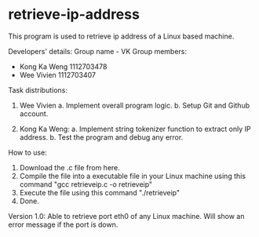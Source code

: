 # retrieve-ip-address
This program is used to retrieve ip address of a Linux based machine.

Developers' details:
Group name - VK
Group members:
- Kong Ka Weng 1112703478
- Wee Vivien 1112703407


Task distributions:

1. Wee Vivien
  a. Implement overall program logic.
  b. Setup Git and Github account.

2. Kong Ka Weng:
  a. Implement string tokenizer function to extract only IP address.
  b. Test the program and debug any error.


How to use:

1. Download the .c file from here.
2. Compile the file into a executable file in your Linux machine using this command "gcc retrieveip.c -o retrieveip"
3. Execute the file using this command "./retrieveip"
4. Done.


Version 1.0:
Able to retrieve port eth0 of any Linux machine. Will show an error message if the port is down.
